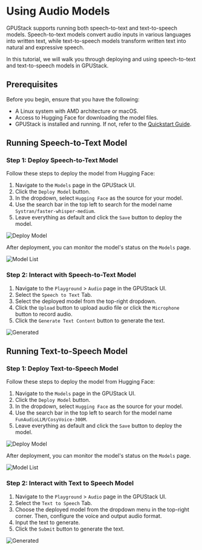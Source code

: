 # Using Audio Models

GPUStack supports running both speech-to-text and text-to-speech models. Speech-to-text models convert audio inputs in various languages into written text, while text-to-speech models transform written text into natural and expressive speech.

In this tutorial, we will walk you through deploying and using speech-to-text and text-to-speech models in GPUStack.

## Prerequisites

Before you begin, ensure that you have the following:

- A Linux system with AMD architecture or macOS.
- Access to Hugging Face for downloading the model files.
- GPUStack is installed and running. If not, refer to the [Quickstart Guide](../quickstart.md).

## Running Speech-to-Text Model

### Step 1: Deploy Speech-to-Text Model

Follow these steps to deploy the model from Hugging Face:

1. Navigate to the `Models` page in the GPUStack UI.
2. Click the `Deploy Model` button.
3. In the dropdown, select `Hugging Face` as the source for your model.
4. Use the search bar in the top left to search for the model name `Systran/faster-whisper-medium`.
5. Leave everything as default and click the `Save` button to deploy the model.

![Deploy Model](../assets/tutorials/using-audio-models/deploy-stt-model.png)

After deployment, you can monitor the model's status on the `Models` page.

![Model List](../assets/tutorials/using-audio-models/stt-model-list.png)

### Step 2: Interact with Speech-to-Text Model

1. Navigate to the `Playground` > `Audio` page in the GPUStack UI.
2. Select the `Speech to Text` Tab.
3. Select the deployed model from the top-right dropdown.
4. Click the `Upload` button to upload audio file or click the `Microphone` button to record audio.
5. Click the `Generate Text Content` button to generate the text.

![Generated](../assets/tutorials/using-audio-models/inference-stt-model.png)

## Running Text-to-Speech Model

### Step 1: Deploy Text-to-Speech Model

Follow these steps to deploy the model from Hugging Face:

1. Navigate to the `Models` page in the GPUStack UI.
2. Click the `Deploy Model` button.
3. In the dropdown, select `Hugging Face` as the source for your model.
4. Use the search bar in the top left to search for the model name `FunAudioLLM/CosyVoice-300M`.
5. Leave everything as default and click the `Save` button to deploy the model.

![Deploy Model](../assets/tutorials/using-audio-models/deploy-tts-model.png)

After deployment, you can monitor the model's status on the `Models` page.

![Model List](../assets/tutorials/using-audio-models/tts-model-list.png)

### Step 2: Interact with Text to Speech Model

1. Navigate to the `Playground` > `Audio` page in the GPUStack UI.
2. Select the `Text to Speech` Tab.
3. Choose the deployed model from the dropdown menu in the top-right corner. Then, configure the voice and output audio format.
4. Input the text to generate.
5. Click the `Submit` button to generate the text.

![Generated](../assets/tutorials/using-audio-models/inference-tts-model.png)
